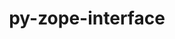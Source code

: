 ---
title: "py-zope-interface"
layout: cache
categories: [package, develop]
meta: {"compilers": ["gcc@11.4.0", "gcc@9.4.0", "none"], "num_specs": 48, "num_specs_by_stack": {"data-vis-sdk": 6, "e4s": 11, "e4s-neoverse-v2": 13, "e4s-neoverse_v1": 6, "e4s-oneapi": 8, "e4s-power": 4, "root": 48}, "oss": ["ubuntu20.04", "ubuntu22.04"], "platforms": ["linux"], "stacks": ["data-vis-sdk", "e4s", "e4s-neoverse-v2", "e4s-neoverse_v1", "e4s-oneapi", "e4s-power", "root"], "targets": ["neoverse_v1", "neoverse_v2", "ppc64le", "x86_64_v3"], "versions": ["7.0.3", "7.2"]}
spec_details: [{"compiler": "none", "hash": "24gasc6tsisoz436eoxt6x64zdazsqkq", "os": "ubuntu20.04", "platform": "linux", "size": "-", "stacks": ["data-vis-sdk", "root"], "target": "x86_64_v3", "variants": ["build_system=python_pip"], "versions": ["7.2"]}, {"compiler": "none", "hash": "2iarjjhvqe5einrhf2luavqtflycf6lt", "os": "ubuntu22.04", "platform": "linux", "size": "-", "stacks": ["e4s", "root"], "target": "x86_64_v3", "variants": ["build_system=python_pip"], "versions": ["7.2"]}, {"compiler": "none", "hash": "3z7pv6qgqwpfk5mh5pjteogubxiill7g", "os": "ubuntu22.04", "platform": "linux", "size": "-", "stacks": ["e4s", "root"], "target": "x86_64_v3", "variants": ["build_system=python_pip"], "versions": ["7.0.3"]}, {"compiler": "none", "hash": "42wjjuqtvfzcwxr5lbohc364mplnjaqp", "os": "ubuntu22.04", "platform": "linux", "size": "-", "stacks": ["e4s-neoverse-v2", "root"], "target": "neoverse_v2", "variants": ["build_system=python_pip"], "versions": ["7.0.3"]}, {"compiler": "none", "hash": "5gbbq4mx3k76i7vqwo33xlca2pq2foyb", "os": "ubuntu22.04", "platform": "linux", "size": "-", "stacks": ["e4s-neoverse-v2", "root"], "target": "neoverse_v2", "variants": ["build_system=python_pip"], "versions": ["7.2"]}, {"compiler": "none", "hash": "6qh6wog5bk3c4duuijmlnrzeraniyg5f", "os": "ubuntu20.04", "platform": "linux", "size": "-", "stacks": ["data-vis-sdk", "root"], "target": "x86_64_v3", "variants": ["build_system=python_pip"], "versions": ["7.2"]}, {"compiler": "none", "hash": "6vebttk27sugwpzs26dd2zdjxstvjbem", "os": "ubuntu22.04", "platform": "linux", "size": "-", "stacks": ["e4s-oneapi", "root"], "target": "x86_64_v3", "variants": ["build_system=python_pip"], "versions": ["7.0.3"]}, {"compiler": "gcc@9.4.0", "hash": "6ykhe64fv4anzzkalv7vsqknoru63j44", "os": "ubuntu20.04", "platform": "linux", "size": "-", "stacks": ["e4s-power", "root"], "target": "ppc64le", "variants": ["build_system=python_pip"], "versions": ["7.0.3"]}, {"compiler": "none", "hash": "7o2fvzmz2accxeahgbxpvkj7llelamlq", "os": "ubuntu22.04", "platform": "linux", "size": "-", "stacks": ["e4s-neoverse-v2", "root"], "target": "neoverse_v2", "variants": ["build_system=python_pip"], "versions": ["7.2"]}, {"compiler": "gcc@9.4.0", "hash": "7vluvwldrkzur7u7wx524bdxi3zoqexy", "os": "ubuntu20.04", "platform": "linux", "size": "-", "stacks": ["e4s-power", "root"], "target": "ppc64le", "variants": ["build_system=python_pip"], "versions": ["7.0.3"]}, {"compiler": "none", "hash": "acfrtrndak7bzgx3f6vqqjqkaawo5hzq", "os": "ubuntu20.04", "platform": "linux", "size": "-", "stacks": ["data-vis-sdk", "root"], "target": "x86_64_v3", "variants": ["build_system=python_pip"], "versions": ["7.2"]}, {"compiler": "none", "hash": "ancus3sq6ivsdfw7ji6ogkzlj5d6nmjm", "os": "ubuntu20.04", "platform": "linux", "size": "-", "stacks": ["data-vis-sdk", "root"], "target": "x86_64_v3", "variants": ["build_system=python_pip"], "versions": ["7.2"]}, {"compiler": "gcc@11.4.0", "hash": "bqt3dtt4p4ui7yhbb4ciymp4ornsqz5t", "os": "ubuntu22.04", "platform": "linux", "size": "-", "stacks": ["e4s-neoverse_v1", "root"], "target": "neoverse_v1", "variants": ["build_system=python_pip"], "versions": ["7.0.3"]}, {"compiler": "gcc@11.4.0", "hash": "bvgneex4t3fdayvbbessjwbue43mpnie", "os": "ubuntu22.04", "platform": "linux", "size": "-", "stacks": ["e4s-neoverse_v1", "root"], "target": "neoverse_v1", "variants": ["build_system=python_pip"], "versions": ["7.0.3"]}, {"compiler": "none", "hash": "c42fuhgur36qvcprjhue526qles4xkq5", "os": "ubuntu22.04", "platform": "linux", "size": "-", "stacks": ["e4s-neoverse-v2", "root"], "target": "neoverse_v2", "variants": ["build_system=python_pip"], "versions": ["7.2"]}, {"compiler": "none", "hash": "crycgxobzdfldxdaz2msvpusayp7vzkn", "os": "ubuntu22.04", "platform": "linux", "size": "-", "stacks": ["e4s-oneapi", "root"], "target": "x86_64_v3", "variants": ["build_system=python_pip"], "versions": ["7.0.3"]}, {"compiler": "none", "hash": "ehu3fyv4bow5jzi6ki4eyfiwbqqdtwdd", "os": "ubuntu22.04", "platform": "linux", "size": "-", "stacks": ["e4s-neoverse-v2", "root"], "target": "neoverse_v2", "variants": ["build_system=python_pip"], "versions": ["7.2"]}, {"compiler": "none", "hash": "fyw6kd7gy5tp2fjzvjt32nrva65jigmv", "os": "ubuntu22.04", "platform": "linux", "size": "-", "stacks": ["e4s-neoverse-v2", "root"], "target": "neoverse_v2", "variants": ["build_system=python_pip"], "versions": ["7.2"]}, {"compiler": "gcc@11.4.0", "hash": "g22nll2uze6ucipfwczwxf6a5a4cmdq6", "os": "ubuntu22.04", "platform": "linux", "size": "-", "stacks": ["e4s-neoverse_v1", "root"], "target": "neoverse_v1", "variants": ["build_system=python_pip"], "versions": ["7.0.3"]}, {"compiler": "none", "hash": "gq7fbxjv2aa2gcfrq3zxpz725w5ja6z3", "os": "ubuntu22.04", "platform": "linux", "size": "-", "stacks": ["e4s-neoverse-v2", "root"], "target": "neoverse_v2", "variants": ["build_system=python_pip"], "versions": ["7.0.3"]}, {"compiler": "none", "hash": "h5hmqrhrwzo5dozl46bkmmzoamsdzbym", "os": "ubuntu22.04", "platform": "linux", "size": "-", "stacks": ["e4s-oneapi", "root"], "target": "x86_64_v3", "variants": ["build_system=python_pip"], "versions": ["7.0.3"]}, {"compiler": "none", "hash": "hkia3n5or6rhqovjyvekqryrx76utaxj", "os": "ubuntu22.04", "platform": "linux", "size": "-", "stacks": ["e4s", "root"], "target": "x86_64_v3", "variants": ["build_system=python_pip"], "versions": ["7.2"]}, {"compiler": "gcc@9.4.0", "hash": "hpq6tqsvf2pvag2tl56r2vjqukcvmyjb", "os": "ubuntu20.04", "platform": "linux", "size": "-", "stacks": ["e4s-power", "root"], "target": "ppc64le", "variants": ["build_system=python_pip"], "versions": ["7.0.3"]}, {"compiler": "none", "hash": "hynfydpujmlykqn4w642wcxygverkit6", "os": "ubuntu22.04", "platform": "linux", "size": "-", "stacks": ["e4s-neoverse-v2", "root"], "target": "neoverse_v2", "variants": ["build_system=python_pip"], "versions": ["7.0.3"]}, {"compiler": "none", "hash": "isnmcrta33i5ujmclhpmu3jwvo656us6", "os": "ubuntu22.04", "platform": "linux", "size": "-", "stacks": ["e4s", "root"], "target": "x86_64_v3", "variants": ["build_system=python_pip"], "versions": ["7.0.3"]}, {"compiler": "gcc@11.4.0", "hash": "iustoojqwmyofqpfxnxafj5jfivhujn7", "os": "ubuntu22.04", "platform": "linux", "size": "-", "stacks": ["e4s-neoverse_v1", "root"], "target": "neoverse_v1", "variants": ["build_system=python_pip"], "versions": ["7.0.3"]}, {"compiler": "none", "hash": "j4vovh7anvmkev4qdbrh7ndlv7ozktmc", "os": "ubuntu22.04", "platform": "linux", "size": "-", "stacks": ["e4s-neoverse-v2", "root"], "target": "neoverse_v2", "variants": ["build_system=python_pip"], "versions": ["7.0.3"]}, {"compiler": "none", "hash": "jwq6drc643mcfxzbam5j76amxmgwj6kn", "os": "ubuntu22.04", "platform": "linux", "size": "-", "stacks": ["e4s-neoverse-v2", "root"], "target": "neoverse_v2", "variants": ["build_system=python_pip"], "versions": ["7.0.3"]}, {"compiler": "none", "hash": "lh3usz2eyoaqpmlgp4hoqs5xypn2izui", "os": "ubuntu22.04", "platform": "linux", "size": "-", "stacks": ["e4s", "root"], "target": "x86_64_v3", "variants": ["build_system=python_pip"], "versions": ["7.0.3"]}, {"compiler": "none", "hash": "llse2typ6z6kksyjx43ugsc7kzlrkdyf", "os": "ubuntu22.04", "platform": "linux", "size": "-", "stacks": ["e4s-oneapi", "root"], "target": "x86_64_v3", "variants": ["build_system=python_pip"], "versions": ["7.0.3"]}, {"compiler": "none", "hash": "luwlslteigyzmka6g6hxwwmxzhaj2sr6", "os": "ubuntu22.04", "platform": "linux", "size": "-", "stacks": ["e4s-neoverse-v2", "root"], "target": "neoverse_v2", "variants": ["build_system=python_pip"], "versions": ["7.0.3"]}, {"compiler": "none", "hash": "lzxi2np3cpnfh6fhxptlovhwsr5ad3s6", "os": "ubuntu22.04", "platform": "linux", "size": "-", "stacks": ["e4s", "root"], "target": "x86_64_v3", "variants": ["build_system=python_pip"], "versions": ["7.2"]}, {"compiler": "none", "hash": "mhy63dzpiiagboqansfulhamejbfvdkm", "os": "ubuntu20.04", "platform": "linux", "size": "-", "stacks": ["data-vis-sdk", "root"], "target": "x86_64_v3", "variants": ["build_system=python_pip"], "versions": ["7.2"]}, {"compiler": "none", "hash": "ndhuqdsj5arl63kjgmvjivvh4j5xog6r", "os": "ubuntu22.04", "platform": "linux", "size": "-", "stacks": ["e4s-oneapi", "root"], "target": "x86_64_v3", "variants": ["build_system=python_pip"], "versions": ["7.0.3"]}, {"compiler": "none", "hash": "nm3v4fw4f5tjd7es4pn2ctp6l6wikp7p", "os": "ubuntu22.04", "platform": "linux", "size": "-", "stacks": ["e4s-oneapi", "root"], "target": "x86_64_v3", "variants": ["build_system=python_pip"], "versions": ["7.0.3"]}, {"compiler": "none", "hash": "ovksgld3npbbcwlfa2lbcc6xw7w2zyey", "os": "ubuntu20.04", "platform": "linux", "size": "-", "stacks": ["data-vis-sdk", "root"], "target": "x86_64_v3", "variants": ["build_system=python_pip"], "versions": ["7.2"]}, {"compiler": "none", "hash": "pwgpqideqnhn5vkx5klsiqexu3in3arh", "os": "ubuntu22.04", "platform": "linux", "size": "-", "stacks": ["e4s", "root"], "target": "x86_64_v3", "variants": ["build_system=python_pip"], "versions": ["7.0.3"]}, {"compiler": "none", "hash": "q4vzbxsigprkdzrykwc5ho425bst3323", "os": "ubuntu22.04", "platform": "linux", "size": "-", "stacks": ["e4s-oneapi", "root"], "target": "x86_64_v3", "variants": ["build_system=python_pip"], "versions": ["7.0.3"]}, {"compiler": "none", "hash": "u4tslj4yftvsaftokym7wi35nlsepbyd", "os": "ubuntu22.04", "platform": "linux", "size": "-", "stacks": ["e4s", "root"], "target": "x86_64_v3", "variants": ["build_system=python_pip"], "versions": ["7.0.3"]}, {"compiler": "none", "hash": "vxwzo36tkh7akn35bxs737g4c6dhmbfn", "os": "ubuntu22.04", "platform": "linux", "size": "-", "stacks": ["e4s", "root"], "target": "x86_64_v3", "variants": ["build_system=python_pip"], "versions": ["7.2"]}, {"compiler": "gcc@11.4.0", "hash": "w4bjfqm5xnyk6gjriqoi7jf3h3sb2ogy", "os": "ubuntu22.04", "platform": "linux", "size": "-", "stacks": ["e4s-neoverse_v1", "root"], "target": "neoverse_v1", "variants": ["build_system=python_pip"], "versions": ["7.0.3"]}, {"compiler": "none", "hash": "xlbzyf52so55o75hilo2r4odnlvvgacq", "os": "ubuntu22.04", "platform": "linux", "size": "-", "stacks": ["e4s", "root"], "target": "x86_64_v3", "variants": ["build_system=python_pip"], "versions": ["7.0.3"]}, {"compiler": "none", "hash": "xtzu5alvuaebgltix5br4g73a4lc4ai2", "os": "ubuntu22.04", "platform": "linux", "size": "-", "stacks": ["e4s-neoverse-v2", "root"], "target": "neoverse_v2", "variants": ["build_system=python_pip"], "versions": ["7.2"]}, {"compiler": "none", "hash": "xv64byu6hcbe7b54bm2geyojmtkswu7f", "os": "ubuntu22.04", "platform": "linux", "size": "-", "stacks": ["e4s", "root"], "target": "x86_64_v3", "variants": ["build_system=python_pip"], "versions": ["7.2"]}, {"compiler": "gcc@11.4.0", "hash": "xxhm4yhwkghtjltttub5g7osqagfhmds", "os": "ubuntu22.04", "platform": "linux", "size": "-", "stacks": ["e4s-neoverse_v1", "root"], "target": "neoverse_v1", "variants": ["build_system=python_pip"], "versions": ["7.0.3"]}, {"compiler": "gcc@9.4.0", "hash": "zhk7g5ivpxfuqteo5ogeybstimta3swk", "os": "ubuntu20.04", "platform": "linux", "size": "-", "stacks": ["e4s-power", "root"], "target": "ppc64le", "variants": ["build_system=python_pip"], "versions": ["7.0.3"]}, {"compiler": "none", "hash": "zm6zfwaybcf2co7ats6wi3622awpnrwd", "os": "ubuntu22.04", "platform": "linux", "size": "-", "stacks": ["e4s-oneapi", "root"], "target": "x86_64_v3", "variants": ["build_system=python_pip"], "versions": ["7.0.3"]}, {"compiler": "none", "hash": "ztcn646mwfpkgf3pdsbsj2rc6hqrzoud", "os": "ubuntu22.04", "platform": "linux", "size": "-", "stacks": ["e4s-neoverse-v2", "root"], "target": "neoverse_v2", "variants": ["build_system=python_pip"], "versions": ["7.0.3"]}]
---